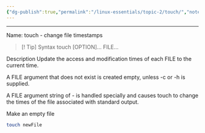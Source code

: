 ```yaml
---
{"dg-publish":true,"permalink":"/linux-essentials/topic-2/touch/","noteIcon":"1"}
---
```


---
Name: touch - change file timestamps

> [! Tip] Syntax
	touch [OPTION]... FILE...

Description
Update the access and modification times of each FILE to the current time.

A FILE argument that does not exist is created empty, unless -c or -h is supplied.

A FILE argument string of - is handled specially and causes touch to change the times of the file associated with standard output.


Make an empty file
```bash
touch newFile
```